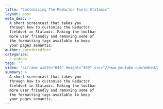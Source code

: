 ```yaml
---
title: "Customising The Redactor Field Statamic"
layout: post
meta_desc: >
  A short screencast that takes you
  through how to customise the Redactor
  fieldset in Statamic. Making the toolbar
  more user friendly and removing some of
  the formatting tags available to keep
  your pages semantic.
author: garethredfern
categories:
  - videos
tags: ""
video: '<iframe width="640" height="360" src="//www.youtube.com/embed/zGwnCbpCSdk" frameborder="0" allowfullscreen></iframe>'
summary: >
  A short screencast that takes you
  through how to customise the Redactor
  fieldset in Statamic. Making the toolbar
  more user friendly and removing some of
  the formatting tags available to keep
  your pages semantic.
---
```

